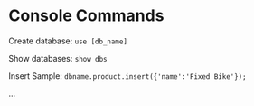 # Console Commands

Create database: `use [db_name]`

Show databases: `show dbs`

Insert Sample: `dbname.product.insert({'name':'Fixed Bike'});`

...
